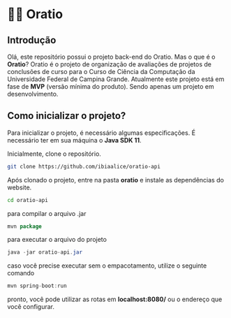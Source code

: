 # 👩‍💻 Oratio 
## Introdução 
 Olá, este repositório possui o projeto back-end do Oratio. Mas o que é o **Oratio**? 
 Oratio é o projeto de organização de avaliações de projetos de conclusões de curso para o Curso de Ciência da Computação da Universidade Federal de Campina Grande. Atualmente este projeto está em fase de **MVP** (versão mínima do produto). Sendo apenas um projeto em desenvolvimento. 
 
## Como inicializar o projeto? 

Para inicializar o projeto, é necessário algumas especificações. É necessário ter em sua máquina o **Java SDK 11**.

Inicialmente, clone o repositório.
``` bash
git clone https://github.com/ibiaalice/oratio-api
```

Após clonado o projeto, entre na pasta **oratio** e instale as dependências do website.
``` bash
cd oratio-api
```
para compilar o arquivo .jar 
```java
mvn package
```

para executar o arquivo do projeto 
```java
java -jar oratio-api.jar
```

caso você precise executar sem o empacotamento, utilize o seguinte comando
```java 
mvn spring-boot:run
```

pronto, você pode utilizar as rotas  em **localhost:8080/** ou o endereço que você configurar. 
